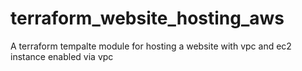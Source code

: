 # terraform_website_hosting_aws
A terraform tempalte module for hosting a website with vpc and ec2 instance enabled via vpc
